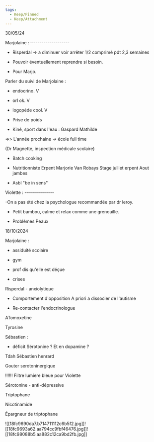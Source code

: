 ```yaml
---
tags:
  - Keep/Pinned
  - Keep/Attachment
---
```



30/05/24

Marjolaine :
‐‐------------------

- Risperdal -> a diminuer voir arrêter 
1/2 comprimé pdt 2,3 semaines 

- Pouvoir éventuellement reprendre si besoin.

- Pour Marjo.

Parler du suivi de Marjolaine :
- endocrino.   V
- orl ok.    V
- logopède cool.   V

- Prise de poids


- Kiné, sport dans l'eau : Gaspard Mathilde 


=>> L'année prochaine -> école full time

(Dr Magnette, inspection médicale scolaire)

- Batch cooking 

- Nutritionniste Erpent
Marjorie Van Robays
Stage juillet erpent 
            Aout jambes

- Asbl "be in sens"


Violette :
-‐-------------

-On a pas été chez la psychologue recommandée par dr leroy.

- Petit bambou, calme et relax comme une grenouille.

- Problèmes Peaux 


18/10/2024

Marjolaine :


- assiduité scolaire
- gym
- prof dis qu'elle est déçue 

- crises 


Risperdal - anxiolytique


- Comportement d'opposition 
A priori a dissocier de l'autisme 


- Re-contacter l'endocrinologue


ATomoxetine 


Tyrosine

Sébastien :

- déficit Sérotonine ?
Et en dopamine ?


Tdah Sébastien henrard




Gouter serotoninergique


!!!!!! Filtre lumiere bleue pour Violette

Sérotonine - anti-dépressive 

Triptophane

Nicotinamide

Épargneur de triptophane









![[18fc9690da7.b714711112c6b5f2.jpg]]![[18fc9693a62.aa794cc9fbf46476.jpg]]![[18fc98088b5.aa882c12ca9bd2fb.jpg]]